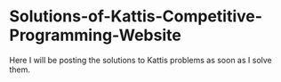 # Solutions-of-Kattis-Competitive-Programming-Website
Here I will be posting the solutions to Kattis problems as soon as I solve them.
